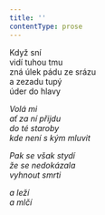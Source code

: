 ```yaml
---
title: ''
contentType: prose
---
```


  

Když sní  
vidí tuhou tmu  
zná úlek pádu ze srázu  
a zezadu tupý  
úder do hlavy

_Volá mi  
ať za ní přijdu  
do té staroby  
kde není s kým mluvit_

_Pak se však stydí  
že se nedokázala  
vyhnout smrti_

_a leží  
a mlčí_
